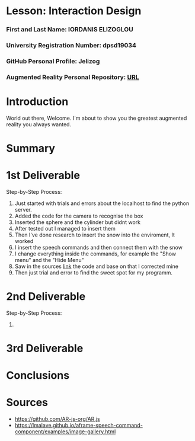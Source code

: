 # Lesson: Interaction Design

### First and Last Name: IORDANIS ELIZOGLOU
### University Registration Number: dpsd19034
### GitHub Personal Profile: Jelizog
### Augmented Reality Personal Repository: [URL](https://jelizog.github.io/Augmented-Reality/marker_based/index.html)

# Introduction
World out there, Welcome.
I'm about to show you the greatest augmented reality you always wanted. 

# Summary


# 1st Deliverable

Step-by-Step Process:

1. Just started with trials and errors about the localhost to find the python server.
2. Added the code for the camera to recognise the box
3. Inserted the sphere and the cylinder but didnt work
4. After tested out I managed to insert them
5. Then I've done research to insert the snow into the enviroment, It worked
6. I insert the speech commands and then connect them with the snow
7. I change everything inside the commands, for example the "Show menu" and the "Hide Menu"
8. Saw in the sources [link](https://lmalave.github.io/aframe-speech-command-component/examples/image-gallery.html) the code and base on that I corrected mine
9. Then just trial and error to find the sweet spot for my programm.

# 2nd Deliverable

Step-by-Step Process:

1. 

# 3rd Deliverable 


# Conclusions


# Sources

- https://github.com/AR-js-org/AR.js
- https://lmalave.github.io/aframe-speech-command-component/examples/image-gallery.html
